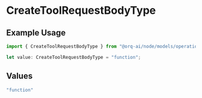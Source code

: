 # CreateToolRequestBodyType

## Example Usage

```typescript
import { CreateToolRequestBodyType } from "@orq-ai/node/models/operations";

let value: CreateToolRequestBodyType = "function";
```

## Values

```typescript
"function"
```